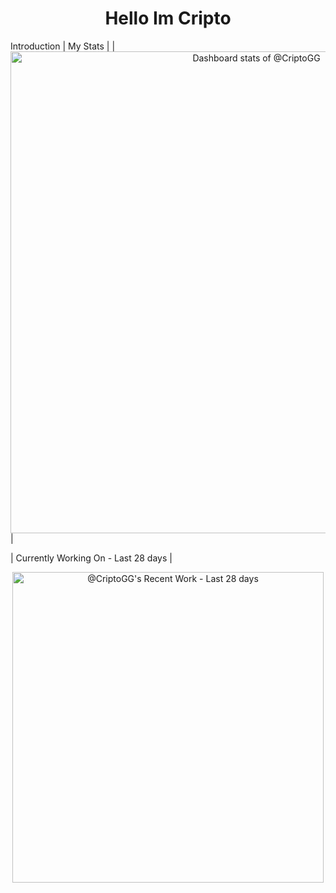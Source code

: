 <h1 align="center">Hello Im Cripto</h1>
Introduction
| My Stats |
|<a href="https://next.ossinsight.io/widgets/official/compose-user-dashboard-stats?user_id=125551491" target="_blank" style="display: block" align="center">
  <picture>
    <source media="(prefers-color-scheme: dark)" srcset="https://next.ossinsight.io/widgets/official/compose-user-dashboard-stats/thumbnail.png?user_id=125551491&image_size=auto&color_scheme=dark" width="771" height="auto">
    <img alt="Dashboard stats of @CriptoGG" src="https://next.ossinsight.io/widgets/official/compose-user-dashboard-stats/thumbnail.png?user_id=125551491&image_size=auto&color_scheme=light" width="771" height="auto">
  </picture>
</a>| 


| Currently Working On - Last 28 days |

<a href="https://next.ossinsight.io/widgets/official/compose-currently-working-on?user_id=125551491&activity_type=all" target="_blank" style="display: block" align="center">
  <picture>
    <source media="(prefers-color-scheme: dark)" srcset="https://next.ossinsight.io/widgets/official/compose-currently-working-on/thumbnail.png?user_id=125551491&activity_type=all&image_size=auto&color_scheme=dark" width="497.5" height="auto">
    <img alt="@CriptoGG's Recent Work - Last 28 days" src="https://next.ossinsight.io/widgets/official/compose-currently-working-on/thumbnail.png?user_id=125551491&activity_type=all&image_size=auto&color_scheme=light" width="497.5" height="auto">
  </picture>
</a>




